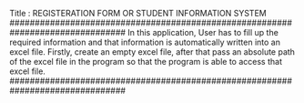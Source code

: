 Title : REGISTERATION FORM OR STUDENT INFORMATION SYSTEM
###############################################################################
In this application, User has to fill up the required information and that 
information is automatically written into an excel file.
Firstly, create an empty excel file, after that pass an absolute path of the 
excel file in the program so that the program is able to access that excel file.
###############################################################################